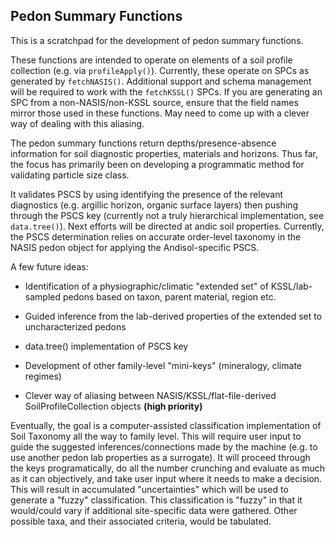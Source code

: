 ## Pedon Summary Functions

This is a scratchpad for the development of pedon summary functions. 

These functions are intended to operate on elements of a soil profile collection (e.g. via `profileApply()`). Currently, these operate on SPCs as generated by `fetchNASIS()`. Additional support and schema management will be required to work with the `fetchKSSL()` SPCs. If you are generating an SPC from a non-NASIS/non-KSSL source, ensure that the field names mirror those used in these functions. May need to come up with a clever way of dealing with this aliasing.

The pedon summary functions return depths/presence-absence information for soil diagnostic properties, materials and horizons. Thus far, the focus has primarily been on developing a programmatic method for validating particle size class.

It validates PSCS by using identifying the presence of the relevant diagnostics (e.g. argillic horizon, organic surface layers) then pushing through the PSCS key (currently not a truly hierarchical implementation, see `data.tree()`). Next efforts will be directed at andic soil properties. Currently, the PSCS determination relies on accurate order-level taxonomy in the NASIS pedon object for applying the Andisol-specific PSCS.

A few future ideas:

  * Identification of a physiographic/climatic "extended set" of KSSL/lab-sampled pedons based on taxon, parent material, region etc. 
  
  * Guided inference from the lab-derived properties of the extended set to uncharacterized pedons
  
  * data.tree() implementation of PSCS key
  
  * Development of other family-level "mini-keys" (mineralogy, climate regimes)
  
  * Clever way of aliasing between NASIS/KSSL/flat-file-derived SoilProfileCollection objects **(high priority)**

Eventually, the goal is a computer-assisted classification implementation of Soil Taxonomy all the way to family level. This will require user input to guide the suggested inferences/connections made by the machine (e.g. to use another pedon lab properties as a surrogate). It will proceed through the keys programatically, do all the number crunching and evaluate as much as it can objectively, and take user input where it needs to make a decision. This will result in accumulated "uncertainties" which will be used to generate a "fuzzy" classification. This classification is "fuzzy" in that it would/could vary if additional site-specific data were gathered. Other possible taxa, and their associated criteria, would be tabulated.

